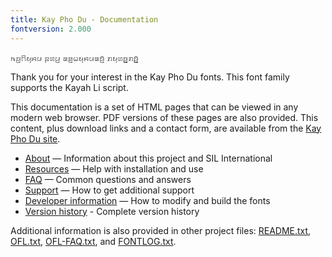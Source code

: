 ```yaml
---
title: Kay Pho Du - Documentation
fontversion: 2.000
---
```


<span class='kayphodu-R normal'>ꤒꤢ꤬ꤖꤟꤌꤣ ꤔꤛꤣ꤬ ꤘꤤ꤬ꤗꤟꤌꤣꤘꤢꤨ꤬ ꤊꤟꤛꤢ꤬꤭ꤊꤢꤨ꤬꤭</span>

Thank you for your interest in the Kay Pho Du fonts. This font family supports the Kayah Li script.

This documentation is a set of HTML pages that can be viewed in any modern web browser. PDF versions of these pages are also provided. This content, plus download links and a contact form, are available from the [Kay Pho Du site](https://software.sil.org/kayphodu/).

- [About](about.md) — Information about this project and SIL International
- [Resources](resources.md) — Help with installation and use
- [FAQ](faq.md) — Common questions and answers
- [Support](support.md) — How to get additional support
- [Developer information](developer.md) — How to modify and build the fonts
- [Version history](history.md) - Complete version history

Additional information is also provided in other project files: [README.txt](../README.txt), [OFL.txt](../OFL.txt), [OFL-FAQ.txt](../OFL-FAQ.txt), and [FONTLOG.txt](../FONTLOG.txt).

